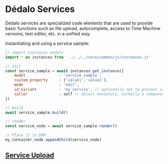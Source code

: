 # Dédalo Services

Dédalo services are specialized code elements that are used to provide basic functions such as file upload, autocomplete, access to Time Machine versions, text editor, etc. in a unified way.

Instantiating and using a service sample:

``` js
// import instances module
import * as instances from '../../../core/common/js/instances.js'

// init
const service_sample = await instances.get_instance({
    model               : 'service_sample',
    custom_property     : ['value1','value2'],
    mode                : 'edit',
    id_variant          : 'my_service', // optionally set to prevent id collisions
    caller              : self // object mandatory, normally a component, tool or section instance
})

// build
await service_sample.build()

// render
const service_node = await service_sample.render()

// Place it in DOM
my_container_node.appendChild(service_node)
```

## [Service Upload](./service_upload.md)